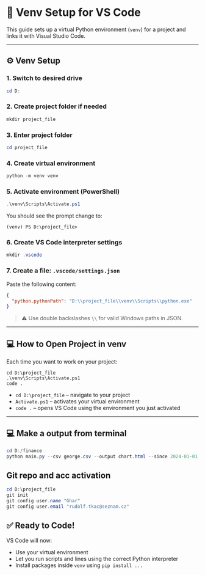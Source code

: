 # 🐍 Venv Setup for VS Code

This guide sets up a virtual Python environment (`venv`) for a project and links it with Visual Studio Code.

---

## ⚙️ Venv Setup

### 1. Switch to desired drive

```powershell
cd D:
```

### 2. Create project folder if needed

```powershell
mkdir project_file
```

### 3. Enter project folder

```powershell
cd project_file
```

### 4. Create virtual environment

```powershell
python -m venv venv
```

### 5. Activate environment (PowerShell)

```powershell
.\venv\Scripts\Activate.ps1
```

You should see the prompt change to:

```
(venv) PS D:\project_file>
```

### 6. Create VS Code interpreter settings

```powershell
mkdir .vscode
```

### 7. Create a file: `.vscode/settings.json`

Paste the following content:

```json
{
  "python.pythonPath": "D:\\project_file\\venv\\Scripts\\python.exe"
}
```

> ⚠️ Use double backslashes `\\` for valid Windows paths in JSON.

---

## 💻 How to Open Project in venv

Each time you want to work on your project:

```powershellpython main.py
cd D:\project_file
.\venv\Scripts\Activate.ps1
code .
```

- `cd D:\project_file` – navigate to your project
- `Activate.ps1` – activates your virtual environment
- `code .` – opens VS Code using the environment you just activated

---

## 💻 Make a output from terminal

```powershell
cd D:/finance
python main.py --csv george.csv --output chart.html --since 2024-01-01
```

## Git repo and acc activation

```powershell
cd D:\project_file
git init
git config user.name "Ghar"
git config user.email "rudolf.tkac@seznam.cz"

```


## ✅ Ready to Code!

VS Code will now:
- Use your virtual environment
- Let you run scripts and lines using the correct Python interpreter
- Install packages inside `venv` using `pip install ...`


